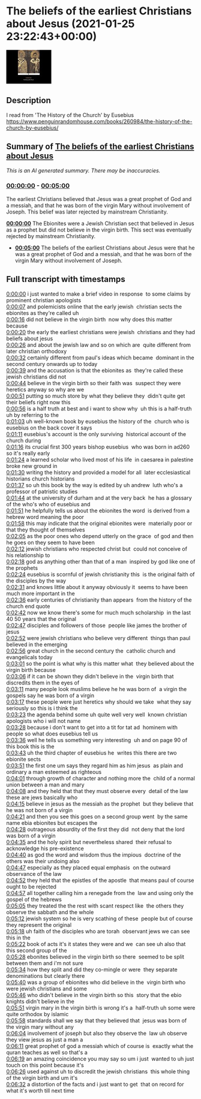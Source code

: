# The beliefs of the earliest Christians about Jesus (2021-01-25 23:22:43+00:00)

![alt The beliefs of the earliest Christians about Jesus](K51AcZBWS68.jpg "The beliefs of the earliest Christians about Jesus")

## Description

I read from 'The History of the Church' by Eusebius 
https://www.penguinrandomhouse.com/books/260984/the-history-of-the-church-by-eusebius/

## Summary of [The beliefs of the earliest Christians about Jesus](https://www.youtube.com/watch?v=K51AcZBWS68)


*This is an AI generated summary. There may be inaccuracies. [](/)*

### [00:00:00](https://www.youtube.com/watch?v=K51AcZBWS68&t=0) - [00:05:00](https://www.youtube.com/watch?v=K51AcZBWS68&t=300)

The earliest Christians believed that Jesus was a great prophet of God and a messiah, and that he was born of the virgin Mary without involvement of Joseph. This belief was later rejected by mainstream Christianity.

**[00:00:00](https://www.youtube.com/watch?v=K51AcZBWS68&t=0)** The Ebionites were a Jewish Christian sect that believed in Jesus as a prophet but did not believe in the virgin birth. This sect was eventually rejected by mainstream Christianity.
* **[00:05:00](https://www.youtube.com/watch?v=K51AcZBWS68&t=300)** The beliefs of the earliest Christians about Jesus were that he was a great prophet of God and a messiah, and that he was born of the virgin Mary without involvement of Joseph.

## Full transcript with timestamps

[0:00:00](https://youtu.be/K51AcZBWS68?t=0) i just wanted to make a brief video in response 
to some claims by prominent christian apologists    
[0:00:07](https://youtu.be/K51AcZBWS68?t=7) and polemicists online that the early jewish 
christian sects the ebionites as they're called uh    
[0:00:16](https://youtu.be/K51AcZBWS68?t=16) did not believe in the virgin birth 
now why does this matter because    
[0:00:20](https://youtu.be/K51AcZBWS68?t=20) the early the earliest christians were jewish 
christians and they had beliefs about jesus    
[0:00:26](https://youtu.be/K51AcZBWS68?t=26) and about the jewish law and so on which are 
quite different from later christian orthodoxy    
[0:00:32](https://youtu.be/K51AcZBWS68?t=32) certainly different from paul's ideas which became 
dominant in the second century onwards up to today    
[0:00:39](https://youtu.be/K51AcZBWS68?t=39) and the accusation is that the ebionites as 
they're called these jewish christians did not    
[0:00:44](https://youtu.be/K51AcZBWS68?t=44) believe in the virgin birth so their faith was 
suspect they were heretics anyway so why are we    
[0:00:51](https://youtu.be/K51AcZBWS68?t=51) putting so much store by what they believe they 
didn't quite get their beliefs right now this    
[0:00:56](https://youtu.be/K51AcZBWS68?t=56) is a half truth at best and i want to show why 
uh this is a half-truth uh by referring to the    
[0:01:03](https://youtu.be/K51AcZBWS68?t=63) uh well-known book by eusebius the history of the 
church who is eusebius on the back cover it says    
[0:01:11](https://youtu.be/K51AcZBWS68?t=71) eusebius's account is the only surviving 
historical account of the church during    
[0:01:16](https://youtu.be/K51AcZBWS68?t=76) its crucial first 300 years bishop eusebius 
who was born in ad260 so it's really early    
[0:01:24](https://youtu.be/K51AcZBWS68?t=84) a learned scholar who lived most of his life 
in caesarea in palestine broke new ground in    
[0:01:30](https://youtu.be/K51AcZBWS68?t=90) writing the history and provided a model for all 
later ecclesiastical historians church historians    
[0:01:37](https://youtu.be/K51AcZBWS68?t=97) so uh this book by the way is edited by uh andrew 
luth who's a professor of patristic studies    
[0:01:44](https://youtu.be/K51AcZBWS68?t=104) at the university of durham and at the very back 
he has a glossary of the who's who of eusebius and    
[0:01:51](https://youtu.be/K51AcZBWS68?t=111) he helpfully tells us about the ebionites the word 
is derived from a hebrew word meaning the poor    
[0:01:58](https://youtu.be/K51AcZBWS68?t=118) this may indicate that the original ebionites were 
materially poor or that they thought of themselves    
[0:02:05](https://youtu.be/K51AcZBWS68?t=125) as the poor ones who depend utterly on the grace 
of god and then he goes on they seem to have been    
[0:02:12](https://youtu.be/K51AcZBWS68?t=132) jewish christians who respected christ but 
could not conceive of his relationship to    
[0:02:18](https://youtu.be/K51AcZBWS68?t=138) god as anything other than that of a man 
inspired by god like one of the prophets    
[0:02:24](https://youtu.be/K51AcZBWS68?t=144) eusebius is scornful of jewish christianity this 
is the original faith of the disciples by the way    
[0:02:31](https://youtu.be/K51AcZBWS68?t=151) and knows little about it anyway obviously it 
seems to have been much more important in the    
[0:02:36](https://youtu.be/K51AcZBWS68?t=156) early centuries of christianity than appears 
from the history of the church end quote    
[0:02:42](https://youtu.be/K51AcZBWS68?t=162) now we know there's some for much much scholarship 
in the last 40 50 years that the original    
[0:02:47](https://youtu.be/K51AcZBWS68?t=167) disciples and followers of those 
people like james the brother of jesus    
[0:02:52](https://youtu.be/K51AcZBWS68?t=172) were jewish christians who believe very different 
things than paul believed in the emerging    
[0:02:56](https://youtu.be/K51AcZBWS68?t=176) great church in the second century the 
catholic church and evangelicals today    
[0:03:01](https://youtu.be/K51AcZBWS68?t=181) so the point is what why is this matter what 
they believed about the virgin birth because    
[0:03:06](https://youtu.be/K51AcZBWS68?t=186) if it can be shown they didn't believe in the 
virgin birth that discredits them in the eyes of    
[0:03:11](https://youtu.be/K51AcZBWS68?t=191) many people look muslims believe he he was born of 
a virgin the gospels say he was born of a virgin    
[0:03:17](https://youtu.be/K51AcZBWS68?t=197) these people were just heretics why should we take 
what they say seriously so this is i think the    
[0:03:23](https://youtu.be/K51AcZBWS68?t=203) the agenda behind some uh quite well very well 
known christian apologists who i will not name    
[0:03:28](https://youtu.be/K51AcZBWS68?t=208) because i don't want to get into a tit for tat ad 
hominem with people so what does eusebius tell us    
[0:03:36](https://youtu.be/K51AcZBWS68?t=216) well he tells us something very interesting 
uh and on page 90 of this book this is the    
[0:03:43](https://youtu.be/K51AcZBWS68?t=223) uh the third chapter of eusebius he 
writes this there are two ebionite sects    
[0:03:51](https://youtu.be/K51AcZBWS68?t=231) the first one um says they regard him as him jesus 
as plain and ordinary a man esteemed as righteous    
[0:04:01](https://youtu.be/K51AcZBWS68?t=241) through growth of character and nothing more the 
child of a normal union between a man and mary    
[0:04:08](https://youtu.be/K51AcZBWS68?t=248) and they held that that they must observe every 
detail of the law these are jews basically who    
[0:04:15](https://youtu.be/K51AcZBWS68?t=255) believe in jesus as the messiah as the prophet 
but they believe that he was not born of a virgin    
[0:04:21](https://youtu.be/K51AcZBWS68?t=261) and then you see this goes on a second group went 
by the same name ebia ebionites but escapes the    
[0:04:28](https://youtu.be/K51AcZBWS68?t=268) outrageous absurdity of the first they did 
not deny that the lord was born of a virgin    
[0:04:35](https://youtu.be/K51AcZBWS68?t=275) and the holy spirit but nevertheless shared 
their refusal to acknowledge his pre-existence    
[0:04:40](https://youtu.be/K51AcZBWS68?t=280) as god the word and wisdom thus the impious 
doctrine of the others was their undoing also    
[0:04:47](https://youtu.be/K51AcZBWS68?t=287) especially as they placed equal emphasis 
on the outward observance of the law    
[0:04:52](https://youtu.be/K51AcZBWS68?t=292) they held that the epistles of the apostle 
that means paul of course ought to be rejected    
[0:04:57](https://youtu.be/K51AcZBWS68?t=297) all together calling him a renegade from the 
law and using only the gospel of the hebrews    
[0:05:05](https://youtu.be/K51AcZBWS68?t=305) they treated the the rest with scant respect like 
the others they observe the sabbath and the whole    
[0:05:12](https://youtu.be/K51AcZBWS68?t=312) jewish system so he is very scathing of these 
people but of course they represent the original    
[0:05:18](https://youtu.be/K51AcZBWS68?t=318) uh faith of the disciples who are torah 
observant jews we can see this in the    
[0:05:22](https://youtu.be/K51AcZBWS68?t=322) book of acts it's it states they were and we 
can see uh also that this second group of the    
[0:05:28](https://youtu.be/K51AcZBWS68?t=328) ebonites believed in the virgin birth so there 
seemed to be split between them and i'm not sure    
[0:05:34](https://youtu.be/K51AcZBWS68?t=334) how they split and did they co-mingle or were 
they separate denominations but clearly there    
[0:05:40](https://youtu.be/K51AcZBWS68?t=340) was a group of ebionites who did believe in the 
virgin birth who were jewish christians and some    
[0:05:46](https://youtu.be/K51AcZBWS68?t=346) who didn't believe in the virgin birth so this 
story that the ebio knights didn't believe in the    
[0:05:51](https://youtu.be/K51AcZBWS68?t=351) virgin mary in the virgin birth is wrong it's a 
half-truth uh some were quite orthodox by islamic    
[0:05:58](https://youtu.be/K51AcZBWS68?t=358) standards shall we say that they believed that 
jesus was born of the virgin mary without any    
[0:06:04](https://youtu.be/K51AcZBWS68?t=364) involvement of joseph but also they observe the 
law uh observe they view jesus as just a man a    
[0:06:11](https://youtu.be/K51AcZBWS68?t=371) great prophet of god a messiah which of course is 
exactly what the quran teaches as well so that's a    
[0:06:19](https://youtu.be/K51AcZBWS68?t=379) an amazing coincidence you may say so um i just 
wanted to uh just touch on this point because it's    
[0:06:26](https://youtu.be/K51AcZBWS68?t=386) used against uh to discredit the jewish christians 
this whole thing of the virgin birth and um it's    
[0:06:32](https://youtu.be/K51AcZBWS68?t=392) a distortion of the facts and i just want to get 
that on record for what it's worth till next time  
